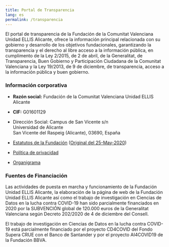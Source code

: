 ```yaml
---
title: Portal de Transparencia
lang: es
permalink: /transparencia
---
```


El portal de transparencia de la Fundación de la Comunitat Valenciana Unidad ELLIS Alicante, ofrece la información principal relacionada con su gobierno y desarrollo de los objetivos fundacionales, garantizando la transparencia y el derecho al libre acceso a la información pública, en cumplimento de la Ley 2/2015, de 2 de abril, de la Generalitat, de Transparencia, Buen Gobierno y Participación Ciudadana de la Comunitat Valenciana y la Ley 19/2013, de 9 de diciembre, de transparencia, acceso a la información pública y buen gobierno.

### Información corporativa

* **Razón social:** Fundación de la Comunitat Valenciana Unidad ELLIS Alicante

* **CIF:**  G01601129

* Dirección Social: Campus de San Vicente s/n<br>
  Universidad de Alicante<br>
  San Vicente del Raspeig (Alicante), 03690, España

* [Estatutos de la Fundación](statutes.es.md) ([Original del 25-May-2020](EstatutosOriginal.pdf))

* [Política de privacidad](privacy.en.md)

* [Organigrama](governance.en.md)

  
### Fuentes de Financiación

Las actividades de puesta en marcha y funcionamiento de la Fundación Unidad ELLIS Alicante, la elaboración de la página de web de la Fundación Unidad ELLIS Alicante así como el trabajo de investigación en Ciencias de Datos en la lucha contra COVID-19 han sido parcialmente financiados en 2020 por la SUBVENCIÓN global de 120.000 euros de la Generalitat Valenciana según Decreto 202/2020 de 4 de diciembre del Consell. 

El trabajo de investigación en Ciencias de Datos en la lucha contra COVID-19 está parcialmente financiado por el proyecto CD4COVID del Fondo Supera CRUE con el Banco de Santander y por el proyecto AI4COVID19 de la Fundación BBVA.



